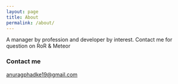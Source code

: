 ```yaml
---
layout: page
title: About
permalink: /about/
---
```


A manager by profession and developer by interest. Contact me for question on RoR & Meteor

### Contact me

[anuragphadke19@gmail.com](mailto:anuragphadke19@gmail.com)
